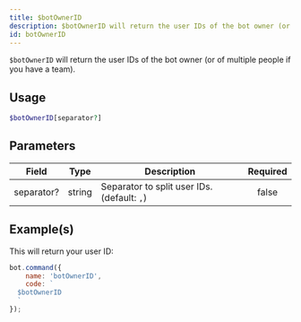 ```yaml
---
title: $botOwnerID
description: $botOwnerID will return the user IDs of the bot owner (or of multiple people if you have a team).
id: botOwnerID
---
```


`$botOwnerID` will return the user IDs of the bot owner (or of multiple people if you have a team).

## Usage

```php
$botOwnerID[separator?]
```

## Parameters

| Field      | Type   | Description                                   | Required |
| ---------- | ------ | --------------------------------------------- | :------: |
| separator? | string | Separator to split user IDs. (default: ` , `) |  false   |

## Example(s)

This will return your user ID:

```javascript
bot.command({
    name: 'botOwnerID',
    code: `
  $botOwnerID
  `
});
```